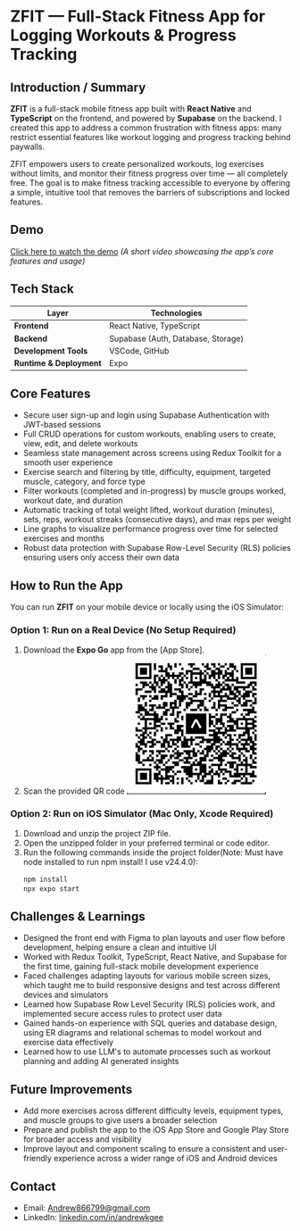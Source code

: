 # ZFIT — Full-Stack Fitness App for Logging Workouts & Progress Tracking


## Introduction / Summary


**ZFIT** is a full-stack mobile fitness app built with **React Native** and **TypeScript** on the frontend, and powered by **Supabase** on the backend. I created this app to address a common frustration with fitness apps: many restrict essential features like workout logging and progress tracking behind paywalls.


ZFIT empowers users to create personalized workouts, log exercises without limits, and monitor their fitness progress over time — all completely free. The goal is to make fitness tracking accessible to everyone by offering a simple, intuitive tool that removes the barriers of subscriptions and locked features.
## Demo


[Click here to watch the demo](https://youtu.be/ZKUYFcBDdLQ) 
*(A short video showcasing the app’s core features and usage)*


## Tech Stack


| Layer      | Technologies |
|------------|--------------|
| **Frontend**  | React Native, TypeScript |
| **Backend**   | Supabase (Auth, Database, Storage) |
| **Development Tools**     | VSCode, GitHub|
| **Runtime & Deployment**     | Expo |


## Core Features


- Secure user sign-up and login using Supabase Authentication with JWT-based sessions  
- Full CRUD operations for custom workouts, enabling users to create, view, edit, and delete workouts  
- Seamless state management across screens using Redux Toolkit for a smooth user experience  
- Exercise search and filtering by title, difficulty, equipment, targeted muscle, category, and force type  
- Filter workouts (completed and in-progress) by muscle groups worked, workout date, and duration  
- Automatic tracking of total weight lifted, workout duration (minutes), sets, reps, workout streaks (consecutive days), and max reps per weight  
- Line graphs to visualize performance progress over time for selected exercises and months  
- Robust data protection with Supabase Row-Level Security (RLS) policies ensuring users only access their own data  




## How to Run the App


You can run **ZFIT** on your mobile device or locally using the iOS Simulator:


### Option 1: Run on a Real Device (No Setup Required)


1. Download the **Expo Go** app from the [App Store].
2. Scan the provided QR code
![Scan to Run the App](./assets/UpdatedQRCode.png)
### Option 2: Run on iOS Simulator (Mac Only, Xcode Required)


1. Download and unzip the project ZIP file.
2. Open the unzipped folder in your preferred terminal or code editor.
3. Run the following commands inside the project folder(Note: Must have node installed to run npm install! I use v24.4.0):
   ```bash
   npm install
   npx expo start


## Challenges & Learnings


- Designed the front end with Figma to plan layouts and user flow before development, helping ensure a clean and intuitive UI
- Worked with Redux Toolkit, TypeScript, React Native, and Supabase for the first time, gaining full-stack mobile development experience
- Faced challenges adapting layouts for various mobile screen sizes, which taught me to build responsive designs and test across different devices and simulators
- Learned how Supabase Row Level Security (RLS) policies work, and implemented secure access rules to protect user data
- Gained hands-on experience with SQL queries and database design, using ER diagrams and relational schemas to model workout and exercise data effectively
- Learned how to use LLM's to automate processes such as workout planning and adding AI generated insights
## Future Improvements


- Add more exercises across different difficulty levels, equipment types, and muscle groups to give users a broader selection
- Prepare and publish the app to the iOS App Store and Google Play Store for broader access and visibility
-  Improve layout and component scaling to ensure a consistent and user-friendly experience across a wider range of iOS and Android devices


## Contact


- Email: [Andrew866799@gmail.com](mailto:Andrew866799@gmail.com) 
- LinkedIn: [linkedin.com/in/andrewkgee](https://www.linkedin.com/in/andrewkgee)
